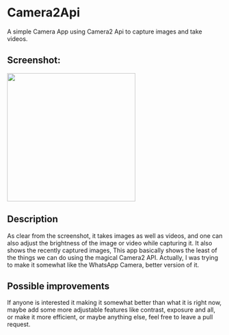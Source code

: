 # Camera2Api
A simple Camera App using Camera2 Api to capture images and take videos.


## Screenshot:
<img src="https://user-images.githubusercontent.com/38986305/41055317-8ef2fd94-69de-11e8-8301-fde487003be3.jpg" width="300">














## Description
As clear from the screenshot, it takes images as well as videos, and one can also adjust the brightness of the image or video while capturing it. It also shows the recently captured images, This app basically shows the least of the things we can do using the magical Camera2 API. Actually, I was trying to make it somewhat like the WhatsApp Camera, better version of it.


## Possible improvements
If anyone is interested it making it somewhat better than what it is right now, maybe add some more adjustable features like contrast, exposure and all, or make it more efficient, or maybe anything else, feel free to leave a pull request.
